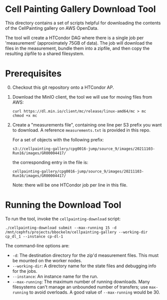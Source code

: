 
Cell Painting Gallery Download Tool
===================================

This directory contains a set of scripts helpful for downloading the
contents of the CellPainting gallery on AWS OpenData.

The tool will create a HTCondor DAG where there is a single job per
'measurement' (approximately 75GB of data).  The job will download
the files in the measurement, bundle them into a zipfile, and then
copy the resulting zipfile to a shared filesystem.

Prerequisites
=============

0.  Checkout this git repository onto a HTCondor AP.
1.  Download the MinIO client, the tool we will use for moving files
    from AWS:

    ```
    curl https://dl.min.io/client/mc/release/linux-amd64/mc > mc
    chmod +x mc
    ```
2.  Create a "measurements file", containing one line per S3 prefix you want to
    download.  A reference `measurements.txt` is provided in this repo.

    For a set of objects with the following prefix:

    ```
    s3://cellpainting-gallery/cpg0016-jump/source_9/images/20211103-Run16/images/GR00004417/
    ```

    the corresponding entry in the file is:

    ```
    cellpainting-gallery/cpg0016-jump/source_9/images/20211103-Run16/images/GR00004417/
    ```

    Note: there will be one HTCondor job per line in this file.

Running the Download Tool
=========================

To run the tool, invoke the `cellpainting-download` script:

```
./cellpainting-download submit --max-running 15 -d /mnt/cephfs/projects/bbockelm/cellpainting-gallery --working-dir cp_dl_1 --instance cp-dl-1
```

The command-line options are:

- `-d`: The destination directory for the zip'd measurement files.  This must be mounted on the worker nodes.
- `--working-dir`: A directory name for the state files and debugging info for the jobs.
- `--instance`: An instance name for the run.
- `--max-running`: The maximum number of running downloads.  Many filesystems can't manage an unbounded number of
  transfers; use `max-running` to avoid overloads.  A good value of `--max-running` would be 30.

